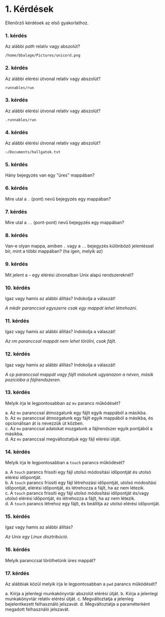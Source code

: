 # 1. Kérdések
Ellenőrző kérdések az első gyakorlathoz.

### 1. kérdés
Az alábbi *path* relatív vagy abszolút?

`/home/bbalage/Pictures/unicord.png`

### 2. kérdés
Az alábbi elérési útvonal relatív vagy abszolút?

`runnables/run`

### 3. kérdés
Az alábbi elérési útvonal relatív vagy abszolút?

`.runnables/run`

### 4. kérdés
Az alábbi elérési útvonal relatív vagy abszolút?

`~/Documents/hallgatok.txt`

### 5. kérdés
Hány bejegyzés van egy "üres" mappában?

### 6. kérdés
Mire utal a `.` (pont) nevű bejegyzés egy mappában?

### 7. kérdés
Mire utal a `..` (pont-pont) nevű bejegyzés egy mappában?

### 8. kérdés
Van-e olyan mappa, amiben `.` vagy a `..` bejegyzés különböző 
jelentéssel bír, mint a többi mappában? (ha igen, melyik az)

### 9. kérdés
Mit jelent a `~` egy elérési útvonalban Unix alapú rendszereknél?

### 10. kérdés
Igaz vagy hamis az alábbi állítás? Indokolja a válaszát!

*A mkdir paranccsal egyszerre csak egy mappát lehet létrehozni.*

### 11. kérdés
Igaz vagy hamis az alábbi állítás? Indokolja a válaszát!

*Az rm paranccsal mappát nem lehet törölni, csak fájlt.*

### 12. kérdés
Igaz vagy hamis az alábbi állítás? Indokolja a válaszát!

*A cp paranccsal mappát vagy fájlt másolunk ugyanazon a néven, másik pozícióba a
fájlrendszeren.*

### 13. kérdés
Melyik írja le legpontosabban az `mv` parancs működését?

a. Az `mv` paranccsal átmozgatunk egy fájlt egyik mappából a másikba.\
b. Az `mv` paranccsal átmozgatunk egy fájlt egyik mappából a másikba,
és opcionálisan át is nevezzük út közben.\
c. Az `mv` paranccsal adatokat mozgatunk a fájlrendszer egyik pontjából
a másikba.\
d. Az `mv` paranccsal megváltoztatjuk egy fájl elérési útját.

### 14. kérdés
Melyik írja le legpontosabban a `touch` parancs működését?

a. A `touch` parancs frissíti egy fájl utolsó módosítási időpontját és utolsó elérési időpontját.\
b. A `touch` parancs frissíti egy fájl létrehozási időpontját, utolsó módosítási időpontját, elérési időpontját, és létrehozza a fájlt, ha az nem létezik.\
c. A `touch` parancs frissíti egy fájl utolsó módosítási időpontját és/vagy utolsó elérési időpontját, és létrehozza a fájlt, ha az nem létezik.\
d. A `touch` parancs létrehoz egy fájlt, és beállítja az utolsó elérési időpontját.

### 15. kérdés
Igaz vagy hamis az alábbi állítás?

*Az Unix egy Linux disztribúció.*

### 16. kérdés
Melyik paranccsal törölhetünk üres mappát?

### 17. kérdés
Az alábbiak közül melyik írja le legpontosabban a `pwd` parancs működését?

a. Kiírja a jelenlegi munkakönyvtár abszolút elérési útját.
b. Kiírja a jelenlegi munkakönyvtár relatív elérési útját.
c. Megváltoztatja a jelenleg bejelentkezett felhasználó jelszavát.
d. Megváltoztatja a paraméterként megadott felhasználó jelszavát.